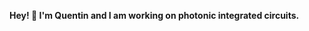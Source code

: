 **Hey! 👋 I'm Quentin and I am working on photonic integrated circuits.**

<!-- <p><pre align="left">
<a href="https://quentinwach.github.io/">🏡 HOMEPAGE</a> | <a href="https://twitter.com/QuentinWach">🏡 X (TWITTER)</a> | <a href="https://www.linkedin.com/in/quentinwach/">💼 LINKEDIN</a>
</pre></p> --> 

